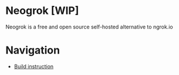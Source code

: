 # Neogrok [WIP]

Neogrok is a free and open source self-hosted alternative to ngrok.io

# Navigation

- [Build instruction](md/BUILD.md)
